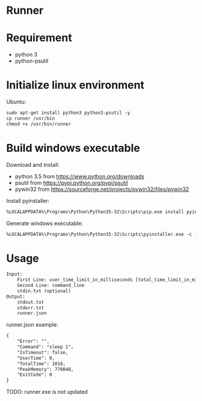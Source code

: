 # Runner

# Requirement

- python 3
- python-psutil

# Initialize linux environment

Ubuntu:

``` txt
sudo apt-get install python3 python3-psutil -y
cp runner /usr/bin
chmod +x /usr/bin/runner
```

# Build windows executable

Download and install:

- python 3.5 from https://www.python.org/downloads
- psutil from https://pypi.python.org/pypi/psutil
- pywin32 from https://sourceforge.net/projects/pywin32/files/pywin32

Install pyinstaller:

``` txt
%LOCALAPPDATA%\Programs\Python\Python35-32\Scripts\pip.exe install pyinstaller
```

Generate windows executable:

``` txt
%LOCALAPPDATA%\Programs\Python\Python35-32\Scripts\pyinstaller.exe -c -F runner
```

# Usage

``` txt
Input:
	First Line: user_time_limit_in_milliseconds [total_time_limit_in_milliseconds]
	Second Line: command_line
	stdin.txt (optional)
Output:
	stdout.txt
	stderr.txt
	runner.json
```

runner.json example:

``` txt
{
	"Error": "",
	"Command": "sleep 1",
	"IsTimeout": false,
	"UserTime": 0,
	"TotalTime": 1018,
	"PeakMemory": 770048,
	"ExitCode": 0
}
```

TODO: runner.exe is not updated
